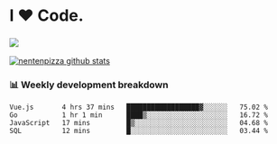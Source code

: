 # I ❤️ Code.

### ![](http://img.shields.io/badge/Go-language-blue?style=for-the-badge&logo=appveyor)
[![nentenpizza github stats](https://github-readme-stats.vercel.app/api?username=nentenpizza&count_private=true)](https://github.com/anuraghazra/github-readme-stats)

### 📊 Weekly development breakdown

<!--START_SECTION:waka-->
```text
Vue.js       4 hrs 37 mins   ██████████████████▓░░░░░░   75.02 % 
Go           1 hr 1 min      ████▒░░░░░░░░░░░░░░░░░░░░   16.72 % 
JavaScript   17 mins         █▒░░░░░░░░░░░░░░░░░░░░░░░   04.68 % 
SQL          12 mins         █░░░░░░░░░░░░░░░░░░░░░░░░   03.44 % 
```
<!--END_SECTION:waka-->

